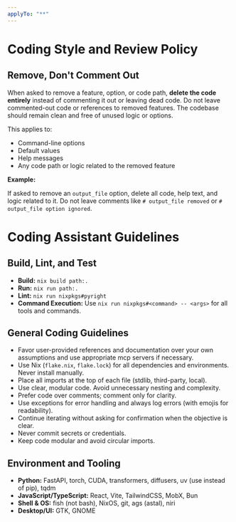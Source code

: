 ```yaml
---
applyTo: "**"
---
```


# Coding Style and Review Policy

## Remove, Don't Comment Out

When asked to remove a feature, option, or code path, **delete the code entirely** instead of commenting it out or leaving dead code. Do not leave commented-out code or references to removed features. The codebase should remain clean and free of unused logic or options.

This applies to:

- Command-line options
- Default values
- Help messages
- Any code path or logic related to the removed feature

**Example:**

If asked to remove an `output_file` option, delete all code, help text, and logic related to it. Do not leave comments like `# output_file removed` or `# output_file option ignored`.

# Coding Assistant Guidelines

## Build, Lint, and Test

- **Build:** `nix build path:.`
- **Run:** `nix run path:.`
- **Lint:** `nix run nixpkgs#pyright`
- **Command Execution:** Use `nix run nixpkgs#<command> -- <args>` for all tools and commands.

## General Coding Guidelines

- Favor user-provided references and documentation over your own assumptions and use appropriate mcp servers if necessary.
- Use Nix (`flake.nix`, `flake.lock`) for all dependencies and environments. Never install manually.
- Place all imports at the top of each file (stdlib, third-party, local).
- Use clear, modular code. Avoid unnecessary nesting and complexity.
- Prefer code over comments; comment only for clarity.
- Use exceptions for error handling and always log errors (with emojis for readability).
- Continue iterating without asking for confirmation when the objective is clear.
- Never commit secrets or credentials.
- Keep code modular and avoid circular imports.

## Environment and Tooling

- **Python:** FastAPI, torch, CUDA, transformers, diffusers, uv (use instead of pip), tqdm
- **JavaScript/TypeScript:** React, Vite, TailwindCSS, MobX, Bun
- **Shell & OS:** fish (not bash), NixOS, git, ags (astal), niri
- **Desktop/UI:** GTK, GNOME
